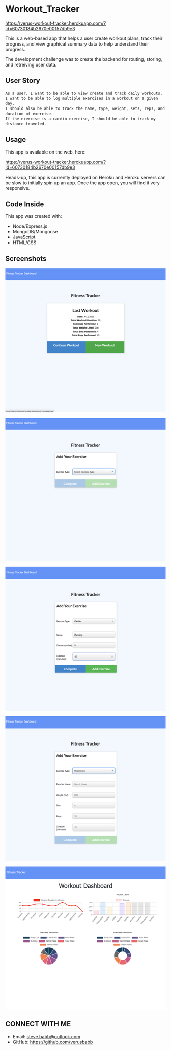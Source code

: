 # Workout_Tracker

https://verus-workout-tracker.herokuapp.com/?id=60730184b2670e00157db9e3

This is a web-based app that helps a user create workout plans, track their progress, and view graphical summary data to help understand their progress.

The development challenge was to create the backend for routing, storing, and retreiving user data.

## User Story
```
As a user, I want to be able to view create and track daily workouts. 
I want to be able to log multiple exercises in a workout on a given day. 
I should also be able to track the name, type, weight, sets, reps, and duration of exercise. 
If the exercise is a cardio exercise, I should be able to track my distance traveled.
```

## Usage
This app is available on the web, here:

https://verus-workout-tracker.herokuapp.com/?id=60730184b2670e00157db9e3

Heads-up, this app is currently deployed on Heroku and Heroku servers can be slow to initially spin up an app.  Once the app open, you will find it very responsive.

## Code Inside
This app was created with:
 - Node/Express.js
 - MongoDB/Mongoose
 - JavaScript
 - HTML/CSS

## Screenshots

![](https://github.com/verusbabb/Workout_Tracker/blob/main/public/images/homescreen.png)

![](https://github.com/verusbabb/Workout_Tracker/blob/main/public/images/add_exercise.png)

![](https://github.com/verusbabb/Workout_Tracker/blob/main/public/images/add_cardio.png)

![](https://github.com/verusbabb/Workout_Tracker/blob/main/public/images/add_resistence.png)

![](https://github.com/verusbabb/Workout_Tracker/blob/main/public/images/dashboard.png)

## CONNECT WITH ME
- Email: steve.babb@outlook.com
- GitHub: https://github.com/verusbabb


